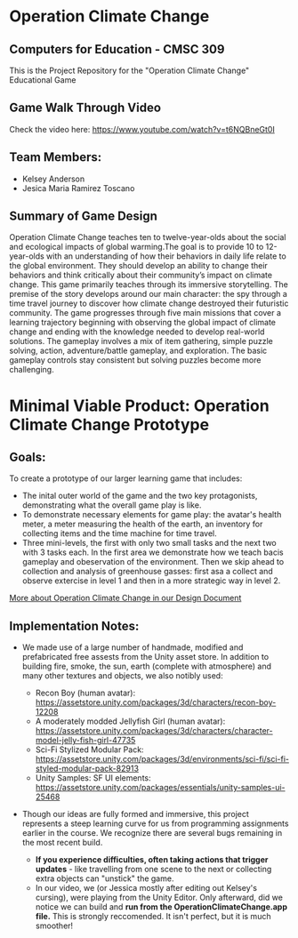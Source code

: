 # Operation Climate Change
## Computers for Education - CMSC 309

This is the Project Repository for the "Operation Climate Change" Educational Game

## Game Walk Through Video
Check the video here: https://www.youtube.com/watch?v=t6NQBneGt0I

## Team Members:
* Kelsey Anderson
* Jesica Maria Ramirez Toscano


## Summary of Game Design
Operation Climate Change teaches ten to twelve-year-olds about the social and ecological impacts of global warming.The goal is to provide 10 to 12-year-olds with an understanding of how their behaviors in daily life relate to the global environment. They should develop an ability to change their behaviors and think critically about their community’s impact on climate change.
This game primarily teaches through its immersive storytelling. The premise of the story develops around our main character: the spy through a time travel journey to discover how climate change destroyed their futuristic community.
The game progresses through five main missions that cover a learning trajectory beginning with observing the global impact of climate change and ending with the knowledge needed to develop real-world solutions. The gameplay involves a mix of item gathering, simple puzzle solving, action, adventure/battle gameplay, and exploration. The basic gameplay controls stay consistent but solving puzzles become more challenging.

# Minimal Viable Product: Operation Climate Change Prototype

## Goals:

To create a prototype of our larger learning game that includes:
* The inital outer world of the game and the two key protagonists, demonstrating what the overall game play is like.
* To demonstrate necessary elements for game play: the avatar's health meter, a meter measuring the health of the earth, an inventory for collecting items and the time machine for time travel.
* Three mini-levels, the first with only two small tasks and the next two with 3 tasks each. In the first area we demonstrate how we teach bacis gameplay and obeservation of the environment. Then we skip ahead to collection and analysis of greenhouse gasses: first asa a collect and observe extercise in level 1 and then in a more strategic way in level 2. 

[More about Operation Climate Change in our Design Document](https://docs.google.com/document/d/1bxPlXV5h-YF9qtpm7M03NBO5vmX3dTx_DN4FrFbyHsM/edit?usp=sharing)

## Implementation Notes:

* We made use of a large number of handmade, modified and prefabricated free assests from the Unity asset store. In addition to building fire, smoke, the sun, earth (complete with atmosphere) and many other textures and objects, we also notibly used:
  * Recon Boy (human avatar): https://assetstore.unity.com/packages/3d/characters/recon-boy-12208
  * A moderately modded Jellyfish Girl (human avatar): https://assetstore.unity.com/packages/3d/characters/character-model-jelly-fish-girl-47735
  * Sci-Fi Stylized Modular Pack: https://assetstore.unity.com/packages/3d/environments/sci-fi/sci-fi-styled-modular-pack-82913
  * Unity Samples: SF UI elements: https://assetstore.unity.com/packages/essentials/unity-samples-ui-25468

* Though our ideas are fully formed and immersive, this project represents a steep learning curve for us from programming assignments earlier in the course. We recognize there are several bugs remaining in the most recent build. 
  * **If you experience difficulties, often taking actions that trigger updates** - like travelling from one scene to the next or collecting extra objects can "unstick" the game.
  * In our video, we (or Jessica mostly after editing out Kelsey's cursing), were playing from the Unity Editor. Only afterward, did we notice we can build and **run from the OperationClimateChange.app file.** This is strongly reccomended. It isn't perfect, but it is much smoother!
